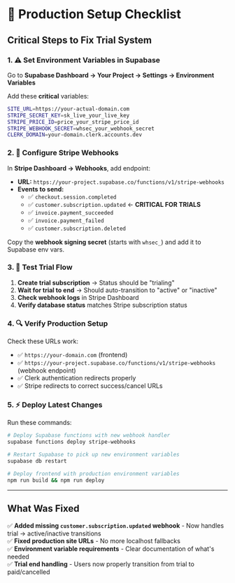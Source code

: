 # 🚀 Production Setup Checklist

## Critical Steps to Fix Trial System

### 1. ⚠️ Set Environment Variables in Supabase

Go to **Supabase Dashboard → Your Project → Settings → Environment Variables**

Add these **critical** variables:

```bash
SITE_URL=https://your-actual-domain.com
STRIPE_SECRET_KEY=sk_live_your_live_key
STRIPE_PRICE_ID=price_your_stripe_price_id  
STRIPE_WEBHOOK_SECRET=whsec_your_webhook_secret
CLERK_DOMAIN=your-domain.clerk.accounts.dev
```

### 2. 🔧 Configure Stripe Webhooks

In **Stripe Dashboard → Webhooks**, add endpoint:
- **URL:** `https://your-project.supabase.co/functions/v1/stripe-webhooks`
- **Events to send:**
  - ✅ `checkout.session.completed`
  - ✅ `customer.subscription.updated` ← **CRITICAL FOR TRIALS**
  - ✅ `invoice.payment_succeeded` 
  - ✅ `invoice.payment_failed`
  - ✅ `customer.subscription.deleted`

Copy the **webhook signing secret** (starts with `whsec_`) and add it to Supabase env vars.

### 3. 🎯 Test Trial Flow

1. **Create trial subscription** → Status should be "trialing"
2. **Wait for trial to end** → Should auto-transition to "active" or "inactive"
3. **Check webhook logs** in Stripe Dashboard
4. **Verify database status** matches Stripe subscription status

### 4. 🔍 Verify Production Setup

Check these URLs work:
- ✅ `https://your-domain.com` (frontend)
- ✅ `https://your-project.supabase.co/functions/v1/stripe-webhooks` (webhook endpoint)
- ✅ Clerk authentication redirects properly
- ✅ Stripe redirects to correct success/cancel URLs

### 5. ⚡ Deploy Latest Changes

Run these commands:
```bash
# Deploy Supabase functions with new webhook handler
supabase functions deploy stripe-webhooks

# Restart Supabase to pick up new environment variables  
supabase db restart

# Deploy frontend with production environment variables
npm run build && npm run deploy
```

---

## What Was Fixed

✅ **Added missing `customer.subscription.updated` webhook** - Now handles trial → active/inactive transitions  
✅ **Fixed production site URLs** - No more localhost fallbacks  
✅ **Environment variable requirements** - Clear documentation of what's needed  
✅ **Trial end handling** - Users now properly transition from trial to paid/cancelled 